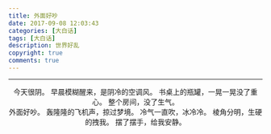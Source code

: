 ```yaml
---
title: 外面好吵
date: 2017-09-08 12:03:43
categories: [大白话]
tags: [大白话]
description: 世界好乱
copyright: true
comments: true
---
```

<!-- more -->

---
<center>
今天很阴。
早晨模糊醒来，是阴冷的空调风。
书桌上的瓶罐，一晃一晃没了重心。
整个房间，没了生气。 
</center>

<center>
外面好吵。
轰隆隆的飞机声，掠过梦境。
冷气一直吹，冰冷冷。
棱角分明，生硬的拽我。
摆了摆手，给我安静。
</center>
